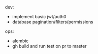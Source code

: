 dev:
- implement basic jwt/auth0
- database pagination/filters/permissions

ops:
- alembic
- gh build and run test on pr to master
